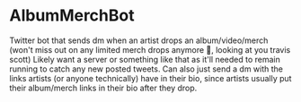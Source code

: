 # AlbumMerchBot
Twitter bot that sends dm when an artist drops an album/video/merch (won't miss out on any limited merch drops anymore 😤, looking at you travis scott)
Likely want a server or something like that as it'll needed to remain running to catch any new posted tweets. 
Can also just send a dm with the links artists (or anyone technically) have in their bio, since artists usually put their album/merch links in their bio after they drop. 
